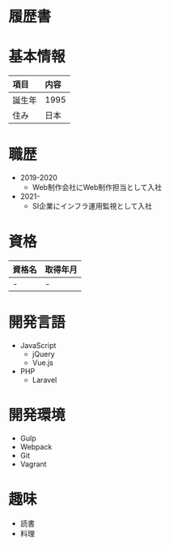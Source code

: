 # 履歴書

# 基本情報
|項目|内容|
|:---|:---|
|誕生年|1995|
|住み|日本|

# 職歴
* 2019-2020
	* Web制作会社にWeb制作担当として入社
* 2021-
	* SI企業にインフラ運用監視として入社

# 資格
|資格名|取得年月|
|:---|:---|
|-|-|


# 開発言語
* JavaScript
	* jQuery
	* Vue.js
* PHP
	* Laravel

# 開発環境
* Gulp
* Webpack
* Git
* Vagrant

# 趣味
* 読書
* 料理
